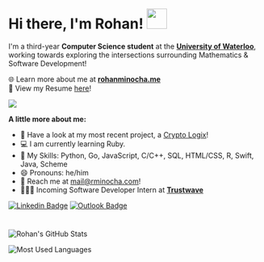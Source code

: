 # Hi there, I'm Rohan! <img src="https://raw.githubusercontent.com/MartinHeinz/MartinHeinz/master/wave.gif" height="40px">

I'm a third-year **Computer Science student** at the [**University of Waterloo**](https://cs.uwaterloo.ca/), working towards exploring the intersections surrounding Mathematics & Software Development!

🌐 Learn more about me at [**rohanminocha.me**](https://rohanminocha.me) <br>
📄 View my Resume [here](https://rohanminocha.me/resume.pdf)! <br>

![](https://komarev.com/ghpvc/?username=rohanxminocha)

**A little more about me:**
- 🤖 Have a look at my most recent project, a [Crypto Logix](https://github.com/rohanxminocha/crypto-logix/)!
- 💻 I am currently learning Ruby.
- 🤹 My Skills: Python, Go, JavaScript, C/C++, SQL, HTML/CSS, R, Swift, Java, Scheme
- 😄 Pronouns: he/him
- 💬 Reach me at [mail@rminocha.com](mailto:mail@rminocha.com)!
- 🧑🏻‍⚕️ Incoming Software Developer Intern at [**Trustwave**](https://trustwave.com/)

[![Linkedin Badge](https://img.shields.io/badge/LinkedIn-0077B5?style=for-the-badge&logo=linkedin&logoColor=white)](https://www.linkedin.com/in/rohanminocha/)
[![Outlook Badge](https://img.shields.io/badge/Outlook-0078D4?style=for-the-badge&logo=microsoft-outlook&logoColor=white)](mailto:mail@rminocha.com)

#
![Rohan's GitHub Stats](https://github-readme-stats.vercel.app/api?username=rohanxminocha&title_color=eba830&icon_color=bae67e&bg_color=171c28&text_color=f5f0e1&hide=issues&count_private=true&show_icons=true&custom_title=Rohan%27s%20GitHub%20Stats)

![Most Used Languages](https://github-readme-stats.vercel.app/api/top-langs/?username=rohanxminocha&layout=compact&langs_count=10&bg_color=171c28&text_color=f5f0e1&title_color=eba830)

<!--- rohanxminocha/rohanxminocha is a ✨ special ✨ repository because its `README.md` (this file) appears on your GitHub profile. You can click the Preview link to take a look at your changes. --->
